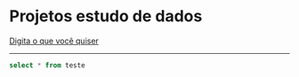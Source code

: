 # Projetos estudo de dados

[Digita o que você quiser](https://docs.github.com/pt/get-started/writing-on-github/getting-started-with-writing-and-formatting-on-github/basic-writing-and-formatting-syntax)

---------------------------
```sql
select * from teste


